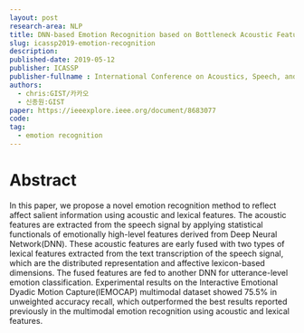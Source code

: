 ```yaml
---
layout: post
research-area: NLP
title: DNN-based Emotion Recognition based on Bottleneck Acoustic Features and Lexical Features
slug: icassp2019-emotion-recognition
description:
published-date: 2019-05-12
publisher: ICASSP
publisher-fullname : International Conference on Acoustics, Speech, and Signal Processing (ICASSP)
authors:
  - chris:GIST/카카오
  - 신종원:GIST
paper: https://ieeexplore.ieee.org/document/8683077
code:
tag:
  - emotion recognition
---
```


# Abstract

In this paper, we propose a novel emotion recognition method to reflect affect salient information using acoustic and lexical features. The acoustic features are extracted from the speech signal by applying statistical functionals of emotionally high-level features derived from Deep Neural Network(DNN). These acoustic features are early fused with two types of lexical features extracted from the text transcription of the speech signal, which are the distributed representation and affective lexicon-based dimensions. The fused features are fed to another DNN for utterance-level emotion classification. Experimental results on the Interactive Emotional Dyadic Motion Capture(IEMOCAP) multimodal dataset showed 75.5% in unweighted accuracy recall, which outperformed the best results reported previously in the multimodal emotion recognition using acoustic and lexical features.
